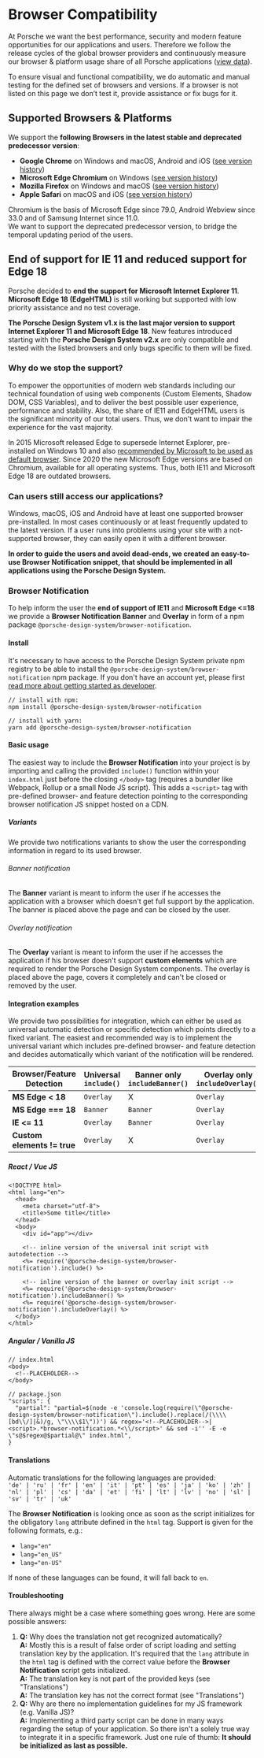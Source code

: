 # Browser Compatibility

At Porsche we want the best performance, security and modern feature opportunities for our  applications and users. Therefore we follow the release cycles of the global browser providers and continuously measure our browser & platform usage share of all Porsche applications ([view data](https://datastudio.google.com/open/1kMBbEg9F79q_QOg2zFtz52I_S85Fy47b)).

To ensure visual and functional compatibility, we do automatic and manual testing for the defined set of browsers and versions. If a browser is not listed on this page we don’t test it, provide assistance or fix bugs for it.

## Supported Browsers & Platforms

We support the **following Browsers in the latest stable and deprecated predecessor version**:

* **Google Chrome** on Windows and macOS, Android and iOS ([see version history](https://en.wikipedia.org/wiki/Google_Chrome_version_history))
* **Microsoft Edge Chromium** on Windows ([see version history](https://en.wikipedia.org/wiki/Microsoft_Edge#Release_history))
* **Mozilla Firefox** on Windows and macOS ([see version history](https://en.wikipedia.org/wiki/Firefox_version_history))
* **Apple Safari** on macOS and iOS ([see version history](https://en.wikipedia.org/wiki/Safari_version_history#Safari_13))
 
<p-text size="x-small">Chromium is the basis of Microsoft Edge since 79.0, Android Webview since 33.0 and of Samsung Internet since 11.0. <br/>We want to support the deprecated predecessor version, to bridge the temporal updating period of the users.</p-text>

## End of support for IE 11 and reduced support for Edge 18

Porsche decided to **end the support for Microsoft Internet Explorer 11**.  
**Microsoft Edge 18 (EdgeHTML)** is still working but supported with low priority assistance and no test coverage.

**The Porsche Design System v1.x is the last major version to support Internet Explorer 11 and Microsoft Edge 18**. 
New features introduced starting with the **Porsche Design System v2.x** are only compatible and tested with the listed browsers and only bugs specific to them will be fixed.

### Why do we stop the support?

To empower the opportunities of modern web standards including our technical foundation of using web components (Custom Elements, Shadow DOM, CSS Variables), and to deliver the best possible user experience, performance and stability. Also, the share of IE11 and EdgeHTML users is the significant minority of our total users. Thus, we don't want to impair the experience for the vast majority.

In 2015 Microsoft released Edge to supersede Internet Explorer, pre-installed on Windows 10 and also [recommended by Microsoft to be used as default browser](https://docs.microsoft.com/de-de/lifecycle/faq/internet-explorer-microsoft-edge). Since 2020 the new Microsoft Edge versions are based on Chromium, available for all operating systems. Thus, both IE11 and Microsoft Edge 18 are outdated browsers.

### Can users still access our applications?

Windows, macOS, iOS and Android have at least one supported browser pre-installed. In most cases continuously or at least frequently updated to the latest version. If a user runs into problems using your site with a not-supported browser, they can easily open it with a different browser.

**In order to guide the users and avoid dead-ends, we created an easy-to-use Browser Notification snippet, that should be implemented in all applications using the Porsche Design System.**

### Browser Notification

To help inform the user the **end of support of IE11** and **Microsoft Edge <=18** we provide a **Browser Notification Banner** and **Overlay** in form of a npm package `@porsche-design-system/browser-notification`.

#### Install
It's necessary to have access to the Porsche Design System private npm registry to be able to install the `@porsche-design-system/browser-notification` npm package.
If you don't have an account yet, please first [read more about getting started as developer](#/start-coding/introduction).

```
// install with npm:
npm install @porsche-design-system/browser-notification

// install with yarn:
yarn add @porsche-design-system/browser-notification
```

#### Basic usage
The easiest way to include the **Browser Notification** into your project is by importing and calling the provided `include()` function within your `index.html` just before the closing `</body>` tag (requires a bundler like Webpack, Rollup or a small Node JS script).
This adds a `<script>` tag with pre-defined browser- and feature detection pointing to the corresponding browser notification JS snippet hosted on a CDN.

##### Variants
We provide two notifications variants to show the user the corresponding information in regard to its used browser.

###### Banner notification
The **Banner** variant is meant to inform the user if he accesses the application with a browser which doesn't get full support by the application.
The banner is placed above the page and can be closed by the user.

###### Overlay notification
The **Overlay** variant is meant to inform the user if he accesses the application if his browser doesn't support **custom elements** which are required to render the Porsche Design System components.
The overlay is placed above the page, covers it completely and can't be closed or removed by the user.

#### Integration examples
We provide two possibilities for integration, which can either be used as universal automatic detection or specific detection which points directly to a fixed variant.
The easiest and recommended way is to implement the universal variant which includes pre-defined browser- and feature detection and decides automatically which variant of the notification will be rendered.

| Browser/Feature Detection	      | Universal `include()` | Banner only `includeBanner()` | Overlay only `includeOverlay()` |
|---------------------------------|-----------------------|-------------------------------|---------------------------------|
| **MS Edge < 18**                |  `Overlay`            | X                             | `Overlay`                       |
| **MS Edge === 18**              |  `Banner`             | `Banner`                      | `Overlay`                       |
| **IE <= 11**                    |  `Overlay`            | `Banner`                      | `Overlay`                       |
| **Custom elements != true**     |  `Overlay`            | X                             | `Overlay`                       |

##### React / Vue JS
```
<!DOCTYPE html>
<html lang="en">
  <head>
    <meta charset="utf-8">
    <title>Some title</title>
  </head>
  <body>
    <div id="app"></div>

    <!-- inline version of the universal init script with autodetection -->
    <%= require('@porsche-design-system/browser-notification').include() %>

    <!-- inline version of the banner or overlay init script -->
    <%= require('@porsche-design-system/browser-notification').includeBanner() %>
    <%= require('@porsche-design-system/browser-notification').includeOverlay() %>
  </body>
</html>
```

##### Angular / Vanilla JS
```
// index.html
<body>
  <!--PLACEHOLDER-->
</body>

// package.json
"scripts": {
  "partial": "partial=$(node -e 'console.log(require(\"@porsche-design-system/browser-notification\").include().replace(/(\\\\[bd\\/]|&)/g, \"\\\\$1\"))') && regex='<!--PLACEHOLDER-->|<script>.*browser-notification.*<\\/script>' && sed -i'' -E -e \"s@$regex@$partial@\" index.html",
}
```

#### Translations
Automatic translations for the following languages are provided:  
`'de' | 'ru' | 'fr' | 'en' | 'it' | 'pt' | 'es' | 'ja' | 'ko' | 'zh' | 'nl' | 'pl' | 'cs' | 'da' | 'et' | 'fi' | 'lt' | 'lv' | 'no' | 'sl' | 'sv' | 'tr' | 'uk'`

The **Browser Notification** is looking once as soon as the script initializes for the obligatory `lang` attribute defined in the `html` tag.
Support is given for the following formats, e.g.:
- `lang="en"`
- `lang="en_US"`
- `lang="en-US"`

If none of these languages can be found, it will fall back to `en`.

#### Troubleshooting
There always might be a case where something goes wrong. Here are some possible answers:

1. **Q:** Why does the translation not get recognized automatically?  
   **A:** Mostly this is a result of false order of script loading and setting translation key by the application. It's required that the `lang` attribute in the `html` tag is defined with the correct value before the **Browser Notification** script gets initialized.  
   **A:** The translation key is not part of the provided keys (see "Translations")  
   **A:** The translation key has not the correct format (see "Translations")
2. **Q:** Why are there no implementation guidelines for my JS framework (e.g. Vanilla JS)?  
   **A:** Implementing a third party script can be done in many ways regarding the setup of your application. So there isn't a solely true way to integrate it in a specific framework. Just one rule of thumb: **It should be initialized as last as possible.**
